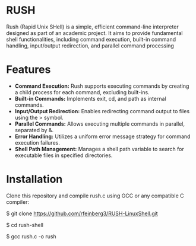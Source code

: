 # RUSH

  Rush (Rapid Unix SHell) is a simple, efficient command-line interpreter designed as part of an academic project. It aims to provide fundamental shell functionalities, including command execution, built-in command handling, input/output redirection, and parallel command processing


# Features

* **Command Execution:** Rush supports executing commands by creating a child process for each command, excluding built-ins.
* **Built-in Commands:** Implements exit, cd, and path as internal commands.
* **Input/Output Redirection:** Enables redirecting command output to files using the > symbol.
* **Parallel Commands:** Allows executing multiple commands in parallel, separated by &.
* **Error Handling:** Utilizes a uniform error message strategy for command execution failures.
* **Shell Path Management:** Manages a shell path variable to search for executable files in specified directories.

# Installation
Clone this repository and compile rush.c using GCC or any compatible C compiler:

$ git clone https://github.com/rfeinberg3/RUSH-LinuxShell.git

$ cd rush-shell

$ gcc rush.c -o rush
